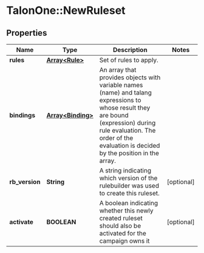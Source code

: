 # TalonOne::NewRuleset

## Properties
Name | Type | Description | Notes
------------ | ------------- | ------------- | -------------
**rules** | [**Array&lt;Rule&gt;**](Rule.md) | Set of rules to apply. | 
**bindings** | [**Array&lt;Binding&gt;**](Binding.md) | An array that provides objects with variable names (name) and talang expressions to whose result they are bound (expression) during rule evaluation. The order of the evaluation is decided by the position in the array. | 
**rb_version** | **String** | A string indicating which version of the rulebuilder was used to create this ruleset. | [optional] 
**activate** | **BOOLEAN** | A boolean indicating whether this newly created ruleset should also be activated for the campaign owns it | [optional] 


